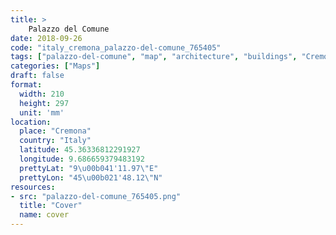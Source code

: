 ```yaml
---
title: > 
    Palazzo del Comune
date: 2018-09-26
code: "italy_cremona_palazzo-del-comune_765405"
tags: ["palazzo-del-comune", "map", "architecture", "buildings", "Cremona", "Italy"]
categories: ["Maps"]
draft: false
format:
  width: 210
  height: 297
  unit: 'mm'
location:
  place: "Cremona"
  country: "Italy"
  latitude: 45.36336812291927
  longitude: 9.686659379483192
  prettyLat: "9\u00b041'11.97\"E"
  prettyLon: "45\u00b021'48.12\"N"
resources:
- src: "palazzo-del-comune_765405.png"
  title: "Cover"
  name: cover
---
```

